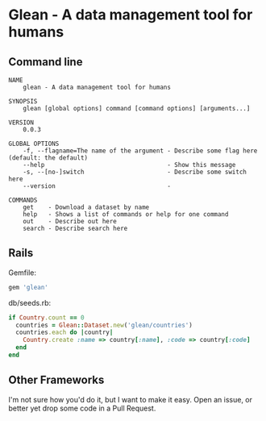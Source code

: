 # Glean - A data management tool for humans

## Command line
```
NAME
    glean - A data management tool for humans

SYNOPSIS
    glean [global options] command [command options] [arguments...]

VERSION
    0.0.3

GLOBAL OPTIONS
    -f, --flagname=The name of the argument - Describe some flag here (default: the default)
    --help                                  - Show this message
    -s, --[no-]switch                       - Describe some switch here
    --version                               - 

COMMANDS
    get    - Download a dataset by name
    help   - Shows a list of commands or help for one command
    out    - Describe out here
    search - Describe search here
```

## Rails

Gemfile:
```ruby
gem 'glean'
```

db/seeds.rb:
```ruby
if Country.count == 0
  countries = Glean::Dataset.new('glean/countries')
  countries.each do |country|
    Country.create :name => country[:name], :code => country[:code]
  end
end
```

## Other Frameworks

I'm not sure how you'd do it, but I want to make it easy. Open an issue, or better yet drop some code in a Pull Request.
